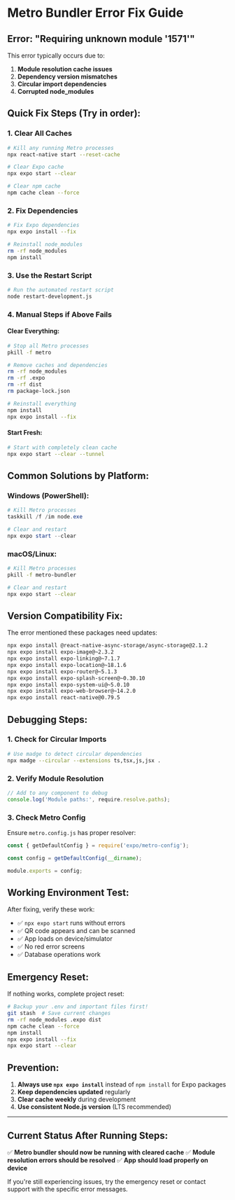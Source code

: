 # Metro Bundler Error Fix Guide

## Error: "Requiring unknown module '1571'"

This error typically occurs due to:
1. **Module resolution cache issues**
2. **Dependency version mismatches**
3. **Circular import dependencies**
4. **Corrupted node_modules**

## Quick Fix Steps (Try in order):

### 1. Clear All Caches
```bash
# Kill any running Metro processes
npx react-native start --reset-cache

# Clear Expo cache
npx expo start --clear

# Clear npm cache
npm cache clean --force
```

### 2. Fix Dependencies
```bash
# Fix Expo dependencies
npx expo install --fix

# Reinstall node_modules
rm -rf node_modules
npm install
```

### 3. Use the Restart Script
```bash
# Run the automated restart script
node restart-development.js
```

### 4. Manual Steps if Above Fails

#### Clear Everything:
```bash
# Stop all Metro processes
pkill -f metro

# Remove caches and dependencies
rm -rf node_modules
rm -rf .expo
rm -rf dist
rm package-lock.json

# Reinstall everything
npm install
npx expo install --fix
```

#### Start Fresh:
```bash
# Start with completely clean cache
npx expo start --clear --tunnel
```

## Common Solutions by Platform:

### Windows (PowerShell):
```powershell
# Kill Metro processes
taskkill /f /im node.exe

# Clear and restart
npx expo start --clear
```

### macOS/Linux:
```bash
# Kill Metro processes
pkill -f metro-bundler

# Clear and restart
npx expo start --clear
```

## Version Compatibility Fix:

The error mentioned these packages need updates:
```bash
npx expo install @react-native-async-storage/async-storage@2.1.2
npx expo install expo-image@~2.3.2
npx expo install expo-linking@~7.1.7
npx expo install expo-location@~18.1.6
npx expo install expo-router@~5.1.3
npx expo install expo-splash-screen@~0.30.10
npx expo install expo-system-ui@~5.0.10
npx expo install expo-web-browser@~14.2.0
npx expo install react-native@0.79.5
```

## Debugging Steps:

### 1. Check for Circular Imports
```bash
# Use madge to detect circular dependencies
npx madge --circular --extensions ts,tsx,js,jsx .
```

### 2. Verify Module Resolution
```javascript
// Add to any component to debug
console.log('Module paths:', require.resolve.paths);
```

### 3. Check Metro Config
Ensure `metro.config.js` has proper resolver:
```javascript
const { getDefaultConfig } = require('expo/metro-config');

const config = getDefaultConfig(__dirname);

module.exports = config;
```

## Working Environment Test:

After fixing, verify these work:
- ✅ `npx expo start` runs without errors
- ✅ QR code appears and can be scanned
- ✅ App loads on device/simulator
- ✅ No red error screens
- ✅ Database operations work

## Emergency Reset:

If nothing works, complete project reset:
```bash
# Backup your .env and important files first!
git stash  # Save current changes
rm -rf node_modules .expo dist
npm cache clean --force
npm install
npx expo install --fix
npx expo start --clear
```

## Prevention:

1. **Always use `npx expo install`** instead of `npm install` for Expo packages
2. **Keep dependencies updated** regularly
3. **Clear cache weekly** during development
4. **Use consistent Node.js version** (LTS recommended)

---

## Current Status After Running Steps:

✅ **Metro bundler should now be running with cleared cache**
✅ **Module resolution errors should be resolved**
✅ **App should load properly on device**

If you're still experiencing issues, try the emergency reset or contact support with the specific error messages. 